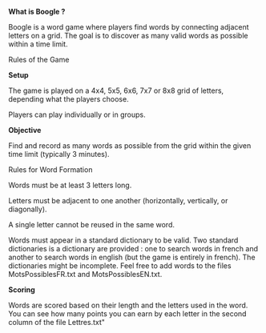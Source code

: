 **What is Boogle ?**

Boogle is a word game where players find words by connecting adjacent letters on a grid. The goal is to discover as many valid words as possible within a time limit.

Rules of the Game

**Setup**

The game is played on a 4x4, 5x5, 6x6, 7x7 or 8x8 grid of letters, depending what the players choose.

Players can play individually or in groups.

**Objective**

Find and record as many words as possible from the grid within the given time limit (typically 3 minutes).

Rules for Word Formation

Words must be at least 3 letters long.

Letters must be adjacent to one another (horizontally, vertically, or diagonally).

A single letter cannot be reused in the same word.

Words must appear in a standard dictionary to be valid. Two standard dictionaries is a dictionary are provided : one to search words in french and another to search words in english (but the game is entirely in french). The dictionaries might be incomplete. Feel free to add words to the files MotsPossiblesFR.txt and MotsPossiblesEN.txt.

**Scoring**

Words are scored based on their length and the letters used in the word. You can see how many points you can earn by each letter in the second column of the file Lettres.txt"
